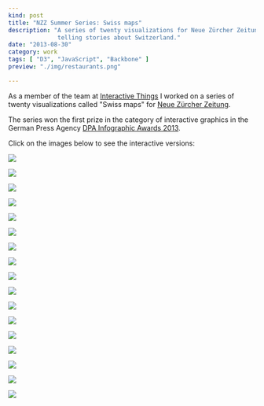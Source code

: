 ```yaml
---
kind: post
title: "NZZ Summer Series: Swiss maps"
description: "A series of twenty visualizations for Neue Zürcher Zeitung 
              telling stories about Switzerland."
date: "2013-08-30"
category: work
tags: [ "D3", "JavaScript", "Backbone" ]
preview: "./img/restaurants.png"

---
```


As a member of the team at <a href="http://interactivethings.com">Interactive Things</a> 
I worked on a series of twenty visualizations called "Swiss maps" for <a href="http://www.nzz.ch/aktuell/inland-sommerserie-schweizer-karten-interaktiv/">Neue Zürcher Zeitung</a>. 

The series won the first prize in the category of interactive graphics in the German Press Agency <a href="http://www.dpa.de/Pressemitteilungen-Detailansic.107+M5d04e3a21eb.0.html">DPA Infographic Awards 2013</a>.

Click on the images below to see the interactive versions: 

[![](./img/restaurants.png)](https://storytelling.nzz.ch/2013/sommerserie/#restaurants)

[![](./img/migration.png)](https://storytelling.nzz.ch/2013/sommerserie/#migration)

[![](./img/strompreise.png)](https://storytelling.nzz.ch/2013/sommerserie/#strompreise)

[![](./img/wald.png)](https://storytelling.nzz.ch/2013/sommerserie/#wald)

[![](./img/porsche.png)](https://storytelling.nzz.ch/2013/sommerserie/#porsche)

[![](./img/distanzen.jpg)](https://storytelling.nzz.ch/2013/sommerserie/#distanzen)

[![](./img/schweizen.png)](https://storytelling.nzz.ch/2013/sommerserie/#schweizen)

[![](./img/religions.png)](https://storytelling.nzz.ch/2013/sommerserie/#religions)

[![](./img/gliederung.png)](https://storytelling.nzz.ch/2013/sommerserie/#gliederung)

[![](./img/legislative.png)](https://storytelling.nzz.ch/2013/sommerserie/#legislative)

[![](./img/matura.png)](https://storytelling.nzz.ch/2013/sommerserie/#matura)

[![](./img/wohnraum.png)](https://storytelling.nzz.ch/2013/sommerserie/#wohnraum)

[![](./img/polizisten.png)](https://storytelling.nzz.ch/2013/sommerserie/#polizisten)

[![](./img/sbb.png)](https://storytelling.nzz.ch/2013/sommerserie/#sbb)

[![](./img/verkehr.png)](https://storytelling.nzz.ch/2013/sommerserie/#verkehr)

[![](./img/wetter.png)](https://storytelling.nzz.ch/2013/sommerserie/#wetter)

[![](./img/anthems.png)](https://storytelling.nzz.ch/2013/sommerserie/#anthems)
